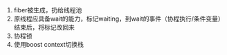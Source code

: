 1. fiber被生成，扔给线程池
2. 原线程应具备wait的能力，标记waiting，到wait的事件（协程执行/条件变量）结束后，将标记改回来
3. 协程锁
4. 使用boost context切换栈